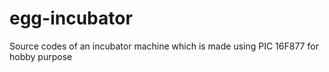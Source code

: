 egg-incubator
=============

Source codes of an incubator machine which is made using PIC 16F877 for hobby purpose
